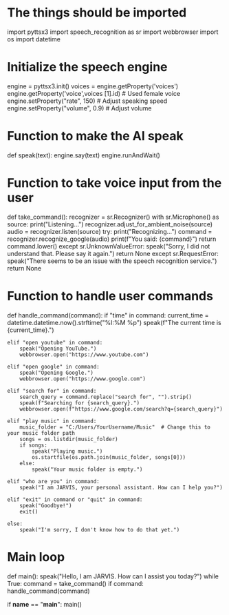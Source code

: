 # The things should be imported
import pyttsx3
import speech_recognition as sr
import webbrowser
import os
import datetime

# Initialize the speech engine
engine = pyttsx3.init()
voices =
engine.getProperty('voices')
engine.getProperty('voice',voices [1].id) # Used female voice
engine.setProperty("rate", 150)  # Adjust speaking speed
engine.setProperty("volume", 0.9)  # Adjust volume

# Function to make the AI speak
def speak(text):
    engine.say(text)
    engine.runAndWait()

# Function to take voice input from the user
def take_command():
    recognizer = sr.Recognizer()
    with sr.Microphone() as source:
        print("Listening...")
        recognizer.adjust_for_ambient_noise(source)
        audio = recognizer.listen(source)
    try:
        print("Recognizing...")
        command = recognizer.recognize_google(audio)
        print(f"You said: {command}")
        return command.lower()
    except sr.UnknownValueError:
        speak("Sorry, I did not understand that. Please say it again.")
        return None
    except sr.RequestError:
        speak("There seems to be an issue with the speech recognition service.")
        return None

# Function to handle user commands
def handle_command(command):
    if "time" in command:
        current_time = datetime.datetime.now().strftime("%I:%M %p")
        speak(f"The current time is {current_time}.")
    
    elif "open youtube" in command:
        speak("Opening YouTube.")
        webbrowser.open("https://www.youtube.com")
    
    elif "open google" in command:
        speak("Opening Google.")
        webbrowser.open("https://www.google.com")
    
    elif "search for" in command:
        search_query = command.replace("search for", "").strip()
        speak(f"Searching for {search_query}.")
        webbrowser.open(f"https://www.google.com/search?q={search_query}")
    
    elif "play music" in command:
        music_folder = "C:/Users/YourUsername/Music"  # Change this to your music folder path
        songs = os.listdir(music_folder)
        if songs:
            speak("Playing music.")
            os.startfile(os.path.join(music_folder, songs[0]))
        else:
            speak("Your music folder is empty.")
    
    elif "who are you" in command:
        speak("I am JARVIS, your personal assistant. How can I help you?")
    
    elif "exit" in command or "quit" in command:
        speak("Goodbye!")
        exit()
    
    else:
        speak("I'm sorry, I don't know how to do that yet.")

# Main loop
def main():
    speak("Hello, I am JARVIS. How can I assist you today?")
    while True:
        command = take_command()
        if command:
            handle_command(command)

if __name__ == "__main__":
    main()
